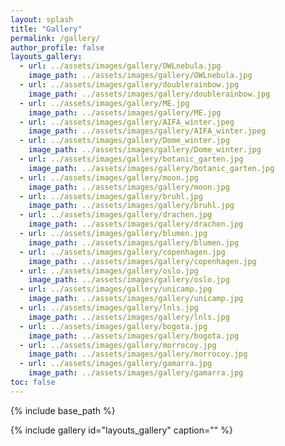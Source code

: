 ```yaml
---
layout: splash
title: "Gallery"
permalink: /gallery/
author_profile: false
layouts_gallery:
  - url: ../assets/images/gallery/OWLnebula.jpg
    image_path: ../assets/images/gallery/OWLnebula.jpg
  - url: ../assets/images/gallery/doublerainbow.jpg
    image_path: ../assets/images/gallery/doublerainbow.jpg
  - url: ../assets/images/gallery/ME.jpg
    image_path: ../assets/images/gallery/ME.jpg
  - url: ../assets/images/gallery/AIFA_winter.jpeg
    image_path: ../assets/images/gallery/AIFA_winter.jpeg
  - url: ../assets/images/gallery/Dome_winter.jpg
    image_path: ../assets/images/gallery/Dome_winter.jpg
  - url: ../assets/images/gallery/botanic_garten.jpg
    image_path: ../assets/images/gallery/botanic_garten.jpg
  - url: ../assets/images/gallery/moon.jpg
    image_path: ../assets/images/gallery/moon.jpg
  - url: ../assets/images/gallery/bruhl.jpg
    image_path: ../assets/images/gallery/bruhl.jpg
  - url: ../assets/images/gallery/drachen.jpg
    image_path: ../assets/images/gallery/drachen.jpg
  - url: ../assets/images/gallery/blumen.jpg
    image_path: ../assets/images/gallery/blumen.jpg
  - url: ../assets/images/gallery/copenhagen.jpg
    image_path: ../assets/images/gallery/copenhagen.jpg
  - url: ../assets/images/gallery/oslo.jpg
    image_path: ../assets/images/gallery/oslo.jpg
  - url: ../assets/images/gallery/unicamp.jpg
    image_path: ../assets/images/gallery/unicamp.jpg
  - url: ../assets/images/gallery/lnls.jpg
    image_path: ../assets/images/gallery/lnls.jpg
  - url: ../assets/images/gallery/bogota.jpg
    image_path: ../assets/images/gallery/bogota.jpg
  - url: ../assets/images/gallery/morrocoy.jpg
    image_path: ../assets/images/gallery/morrocoy.jpg
  - url: ../assets/images/gallery/gamarra.jpg
    image_path: ../assets/images/gallery/gamarra.jpg
toc: false
---
```

{% include base_path %}

{% include gallery id="layouts_gallery"  caption="" %}
